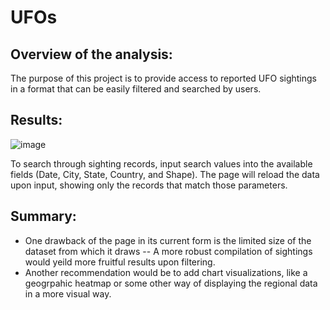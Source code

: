 # UFOs

## Overview of the analysis:

The purpose of this project is to provide access to reported UFO sightings in a format that can be easily filtered and searched by users.

## Results:

![image](https://user-images.githubusercontent.com/82285562/124516507-6b099880-dda7-11eb-9530-25120d2bce8e.png)

To search through sighting records, input search values into the available fields (Date, City, State, Country, and Shape). The page will reload the data upon input, showing only the records that match those parameters.

## Summary:
 - One drawback of the page in its current form is the limited size of the dataset from which it draws -- A more robust compilation of sightings would yeild more fruitful results upon filtering.
 - Another recommendation would be to add chart visualizations, like a geogrpahic heatmap or some other way of displaying the regional data in a more visual way.

